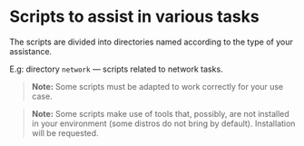 Scripts to assist in various tasks
==================================

The scripts are divided into directories named according to the type of your
assistance.

E.g: directory `network` &#8212; scripts related to network tasks.

> **Note:** Some scripts must be adapted to work correctly for your use case.

> **Note:** Some scripts make use of tools that, possibly, are not installed in
>           your environment (some distros do not bring by default).
>           Installation will be requested.
